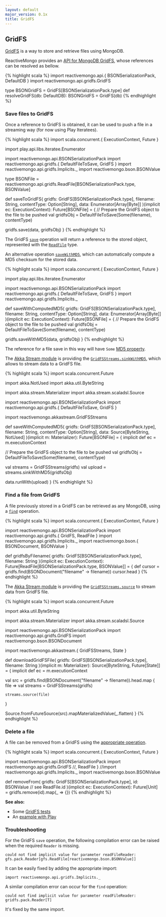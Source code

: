 ```yaml
---
layout: default
major_version: 0.1x
title: GridFS
---
```


## GridFS

[GridFS](https://docs.mongodb.com/manual/core/gridfs/) is a way to store and retrieve files using MongoDB.

ReactiveMongo provides an [API for MongoDB GridFS](../../api/reactivemongo/gridfs/GridFS.GridFS), whose references can be resolved as bellow.

{% highlight scala %}
import reactivemongo.api.{ BSONSerializationPack, DefaultDB }
import reactivemongo.api.gridfs.GridFS

type BSONGridFS = GridFS[BSONSerializationPack.type]
def resolveGridFS(db: DefaultDB): BSONGridFS = GridFS(db)
{% endhighlight %}

### Save files to GridFS

Once a reference to GridFS is obtained, it can be used to push a file in a streaming way (for now using Play Iteratees).

{% highlight scala %}
import scala.concurrent.{ ExecutionContext, Future }

import play.api.libs.iteratee.Enumerator

import reactivemongo.api.BSONSerializationPack
import reactivemongo.api.gridfs.{ DefaultFileToSave, GridFS }
import reactivemongo.api.gridfs.Implicits._
import reactivemongo.bson.BSONValue

type BSONFile = 
  reactivemongo.api.gridfs.ReadFile[BSONSerializationPack.type, BSONValue]

def saveToGridFS(
  gridfs: GridFS[BSONSerializationPack.type],
  filename: String, 
  contentType: Option[String], 
  data: Enumerator[Array[Byte]]
)(implicit ec: ExecutionContext): Future[BSONFile] = {
  // Prepare the GridFS object to the file to be pushed
  val gridfsObj = DefaultFileToSave(Some(filename), contentType)

  gridfs.save(data, gridfsObj)
}
{% endhighlight %}

The GridFS [`save`](../../api/reactivemongo/gridfs/GridFS.GridFS#save[Id%3C:GridFS.this.pack.Value](enumerator:play.api.libs.iteratee.Enumerator[Array[Byte]],file:reactivemongo.api.gridfs.FileToSave[GridFS.this.pack.type,Id],chunkSize:Int)(implicitreadFileReader:GridFS.this.pack.Reader[GridFS.this.ReadFile[Id]],implicitctx:scala.concurrent.ExecutionContext,implicitidProducer:reactivemongo.api.gridfs.IdProducer[Id],implicitdocWriter:reactivemongo.bson.BSONDocumentWriter[file.pack.Document]):scala.concurrent.Future[GridFS.this.ReadFile[Id]]) operation will return a reference to the stored object, represented with the [`ReadFile`](../../api/reactivemongo/gridfs/GridFS.ReadFile) type.

An alternative operation [`saveWithMD5`](../../api/reactivemongo/gridfs/GridFS.GridFS#saveWithMD5[Id%3C:GridFS.this.pack.Value](enumerator:play.api.libs.iteratee.Enumerator[Array[Byte]],file:reactivemongo.api.gridfs.FileToSave[GridFS.this.pack.type,Id],chunkSize:Int)(implicitreadFileReader:GridFS.this.pack.Reader[GridFS.this.ReadFile[Id]],implicitctx:scala.concurrent.ExecutionContext,implicitidProducer:reactivemongo.api.gridfs.IdProducer[Id],implicitdocWriter:reactivemongo.bson.BSONDocumentWriter[file.pack.Document]):scala.concurrent.Future[GridFS.this.ReadFile[Id]]), which can automatically compute a MD5 checksum for the stored data.

{% highlight scala %}
import scala.concurrent.{ ExecutionContext, Future }

import play.api.libs.iteratee.Enumerator

import reactivemongo.api.BSONSerializationPack
import reactivemongo.api.gridfs.{ DefaultFileToSave, GridFS }
import reactivemongo.api.gridfs.Implicits._

def saveWithComputedMD5(
  gridfs: GridFS[BSONSerializationPack.type],
  filename: String, 
  contentType: Option[String], 
  data: Enumerator[Array[Byte]]
)(implicit ec: ExecutionContext): Future[BSONFile] = {
  // Prepare the GridFS object to the file to be pushed
  val gridfsObj = DefaultFileToSave(Some(filename), contentType)

  gridfs.saveWithMD5(data, gridfsObj)
}
{% endhighlight %}

The reference for a file save in this way will have `Some` [MD5 property](../../api/reactivemongo/gridfs/GridFS.ReadFile@md5:Option[String]).

The [Akka Stream module](../tutorial/streaming.html#akka-stream) is providing the [`GridFSStreams.sinkWithMD5`](https://oss.sonatype.org/service/local/repositories/releases/archive/org/reactivemongo/reactivemongo-akkastream_{{site._0_1x_scala_major}}/{{site._0_1x_latest_minor}}/reactivemongo-akkastream_{{site._0_1x_scala_major}}-{{site._0_1x_latest_minor}}-javadoc.jar/!/reactivemongo/akkastream/GridFSStreams.html#sinkWithMD5[Id%3C:GridFSStreams.this.gridfs.pack.Value](file:reactivemongo.api.gridfs.FileToSave[GridFSStreams.this.gridfs.pack.type,Id],chunkSize:Int)(implicitreadFileReader:GridFSStreams.this.gridfs.pack.Reader[GridFSStreams.this.gridfs.ReadFile[Id]],implicitec:scala.concurrent.ExecutionContext,implicitidProducer:reactivemongo.api.gridfs.IdProducer[Id],implicitdocWriter:reactivemongo.bson.BSONDocumentWriter[file.pack.Document]):akka.stream.scaladsl.Sink[akka.util.ByteString,scala.concurrent.Future[GridFSStreams.this.gridfs.ReadFile[Id]]]), which allows to stream data to a GridFS file.

{% highlight scala %}
import scala.concurrent.Future

import akka.NotUsed
import akka.util.ByteString

import akka.stream.Materializer
import akka.stream.scaladsl.Source

import reactivemongo.api.BSONSerializationPack
import reactivemongo.api.gridfs.{ DefaultFileToSave, GridFS }

import reactivemongo.akkastream.GridFSStreams

def saveWithComputedMD5(
  gridfs: GridFS[BSONSerializationPack.type],
  filename: String, 
  contentType: Option[String], 
  data: Source[ByteString, NotUsed]
)(implicit m: Materializer): Future[BSONFile] = {
  implicit def ec = m.executionContext

  // Prepare the GridFS object to the file to be pushed
  val gridfsObj = DefaultFileToSave(Some(filename), contentType)

  val streams = GridFSStreams(gridfs)
  val upload = streams.sinkWithMD5(gridfsObj)

  data.runWith(upload)
}
{% endhighlight %}

### Find a file from GridFS

A file previously stored in a GridFS can be retrieved as any MongoDB, using a [`find`](../../api/reactivemongo/gridfs/GridFS.GridFS#find[S,T%3C:GridFS.this.ReadFile[_]](selector:S)(implicitsWriter:GridFS.this.pack.Writer[S],implicitreadFileReader:GridFS.this.pack.Reader[T],implicitctx:scala.concurrent.ExecutionContext,implicitcp:reactivemongo.api.CursorProducer[T]):cp.ProducedCursor) operation.

{% highlight scala %}
import scala.concurrent.{ ExecutionContext, Future }

import reactivemongo.api.BSONSerializationPack
import reactivemongo.api.gridfs.{ GridFS, ReadFile }
import reactivemongo.api.gridfs.Implicits._
import reactivemongo.bson.{ BSONDocument, BSONValue }

def gridfsByFilename(
  gridfs: GridFS[BSONSerializationPack.type],
  filename: String
)(implicit ec: ExecutionContext): Future[ReadFile[BSONSerializationPack.type, BSONValue]] = {
  def cursor = gridfs.find(BSONDocument("filename" -> filename))
  cursor.head
}
{% endhighlight %}

The [Akka Stream module](../tutorial/streaming.html#akka-stream) is providing the [`GridFSStreams.source`](https://oss.sonatype.org/service/local/repositories/releases/archive/org/reactivemongo/reactivemongo-akkastream_{{site._0_1x_scala_major}}/{{site._0_1x_latest_minor}}/reactivemongo-akkastream_{{site._0_1x_scala_major}}-{{site._0_1x_latest_minor}}-javadoc.jar/!/reactivemongo/akkastream/GridFSStreams.html#source[Id%3C:GridFSStreams.this.gridfs.pack.Value](file:GridFSStreams.this.gridfs.ReadFile[Id],readPreference:reactivemongo.api.ReadPreference)(implicitm:akka.stream.Materializer,implicitidProducer:reactivemongo.api.gridfs.IdProducer[Id]):akka.stream.scaladsl.Source[akka.util.ByteString,scala.concurrent.Future[reactivemongo.akkastream.State]]) to stream data from GridFS file.

{% highlight scala %}
import scala.concurrent.Future

import akka.util.ByteString

import akka.stream.Materializer
import akka.stream.scaladsl.Source

import reactivemongo.api.BSONSerializationPack
import reactivemongo.api.gridfs.GridFS
import reactivemongo.bson.BSONDocument

import reactivemongo.akkastream.{ GridFSStreams, State }

def downloadGridFSFile(
  gridfs: GridFS[BSONSerializationPack.type],
  filename: String
)(implicit m: Materializer): Source[ByteString, Future[State]] = {
  implicit def ec = m.executionContext

  val src = gridfs.find(BSONDocument("filename" -> filename)).head.map { file =>
    val streams = GridFSStreams(gridfs)

    streams.source(file)
  }

  Source.fromFutureSource(src).mapMaterializedValue(_.flatten)
}
{% endhighlight %}

### Delete a file

A file can be removed from a GridFS using the [appropriate operation](../../api/reactivemongo/gridfs/GridFS.GridFS#remove[Id%3C:GridFS.this.pack.Value](id:Id)(implicitctx:scala.concurrent.ExecutionContext,implicitidProducer:reactivemongo.api.gridfs.IdProducer[Id]):scala.concurrent.Future[reactivemongo.api.commands.WriteResult]).

{% highlight scala %}
import scala.concurrent.{ ExecutionContext, Future }

import reactivemongo.api.BSONSerializationPack
import reactivemongo.api.gridfs.GridFS //, ReadFile }
//import reactivemongo.api.gridfs.Implicits._
import reactivemongo.bson.BSONValue

def removeFrom(
  gridfs: GridFS[BSONSerializationPack.type],
  id: BSONValue // see ReadFile.id
)(implicit ec: ExecutionContext): Future[Unit] =
  gridfs.remove(id).map(_ => {})
{% endhighlight %}

**See also:**

- Some [GridFS tests](https://github.com/ReactiveMongo/ReactiveMongo/blob/{{site._0_1x_latest_minor}}/driver/src/test/scala/GridfsSpec.scala)
- An [example with Play](../tutorial/play.html#helpers-for-gridfs)

### Troubleshooting

For the GridFS `save` operation, the following compilation error can be raised when the required `Reader` is missing.

    could not find implicit value for parameter readFileReader: gfs.pack.Reader[gfs.ReadFile[reactivemongo.bson.BSONValue]]
    
It can be easily fixed by adding the appropriate import:

    import reactivemongo.api.gridfs.Implicits._

A similar compilation error can occur for the `find` operation:

    could not find implicit value for parameter readFileReader: gridfs.pack.Reader[T]
    
It's fixed by the same import.
